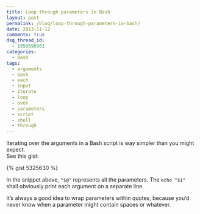 ```yaml
---
title: Loop through parameters in Bash
layout: post
permalink: /blog/loop-through-parameters-in-bash/
date: 2013-11-12
comments: true
dsq_thread_id:
  - 1959590963
categories:
  - Bash
tags:
  - arguments
  - bash
  - each
  - input
  - iterate
  - loop
  - over
  - parameters
  - script
  - shell
  - through
---
```


<p>
  Iterating over the arguments in a Bash script is way simpler than you might expect.<br />See this gist:
</p>

{% gist 5325630 %}

<p>
  In the snippet above, <code>"$@"</code> represents all the parameters. The <code>echo "$i"</code> shall obviously print each argument on a separate line.
</p>

<p>
  It&#8217;s always a good idea to wrap parameters within quotes, because you&#8217;d never know when a parameter might contain spaces or whatever.
</p>
